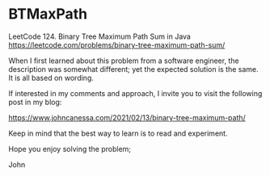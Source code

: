 # BTMaxPath
LeetCode 124. Binary Tree Maximum Path Sum in Java
https://leetcode.com/problems/binary-tree-maximum-path-sum/

When I first learned about this problem from a software engineer,
the description was somewhat different; yet the expected solution
is the same. It is all based on wording.

If interested in my comments and approach, I invite you to
visit the following post in my blog:

https://www.johncanessa.com/2021/02/13/binary-tree-maximum-path/

Keep in mind that the best way to learn is to read and experiment.

Hope you enjoy solving the problem;

John
